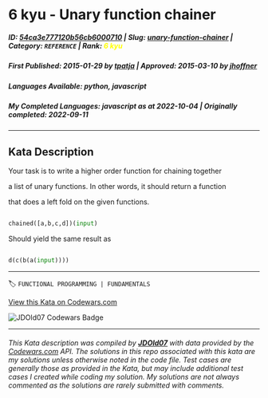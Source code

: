 # 6 kyu - Unary function chainer

##### **ID**: [54ca3e777120b56cb6000710](https://www.codewars.com/kata/54ca3e777120b56cb6000710) | **Slug**: [unary-function-chainer](https://www.codewars.com/kata/54ca3e777120b56cb6000710) | **Category**: `REFERENCE` | **Rank**: <span style="color:yellow">6 kyu</span>

##### **First Published**: 2015-01-29 ***by*** [tpatja](https://www.codewars.com/users/tpatja) | **Approved**: 2015-03-10 ***by*** [jhoffner](https://www.codewars.com/users/jhoffner)

##### **Languages Available**: python, javascript

##### **My Completed Languages**: javascript ***as at*** 2022-10-04 | **Originally completed**: 2022-09-11

---

## Kata Description


Your task is to write a higher order function for chaining together

a list of unary functions. In other words, it should return a function

that does a left fold on the given functions.



```python

chained([a,b,c,d])(input)

```

Should yield the same result as

```python

d(c(b(a(input))))

```

---


🏷 `FUNCTIONAL PROGRAMMING | FUNDAMENTALS`


[View this Kata on Codewars.com](https://www.codewars.com/kata/54ca3e777120b56cb6000710)

![](https://www.codewars.com/users/jdold07/badges/large "JDOld07 Codewars Badge")

---

###### *This Kata description was compiled by [**JDOld07**](https://tpstech.dev) with data provided by the [Codewars.com](https://www.codewars.com) API.  The solutions in this repo associated with this kata are my solutions unless otherwise noted in the code file.  Test cases are generally those as provided in the Kata, but may include additional test cases I created while coding my solution.  My solutions are not always commented as the solutions are rarely submitted with comments.*

